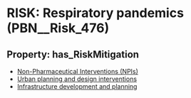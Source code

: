 # RISK: __Respiratory pandemics__ (PBN__Risk_476)

## Property: has_RiskMitigation

* [Non-Pharmaceutical Interventions (NPIs)](PBN__RiskMitigation_666)
* [Urban planning and design interventions](PBN__RiskMitigation_667)
* [Infrastructure development and planning](PBN__RiskMitigation_668)

